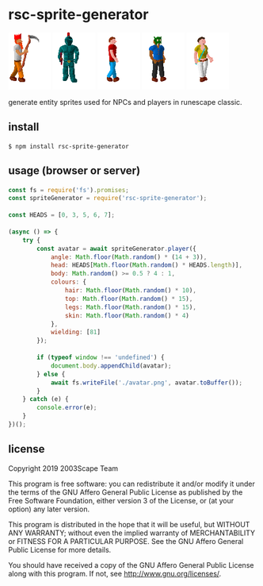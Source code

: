 # rsc-sprite-generator
![](./doc/avatar-1.png?raw=true) ![](./doc/avatar-2.png?raw=true) 
![](./doc/avatar-3.png?raw=true) ![](./doc/avatar-4.png?raw=true) 
![](./doc/avatar-5.png?raw=true) 

generate entity sprites used for NPCs and players in runescape classic.

## install

    $ npm install rsc-sprite-generator

## usage (browser or server)

```javascript
const fs = require('fs').promises;
const spriteGenerator = require('rsc-sprite-generator');

const HEADS = [0, 3, 5, 6, 7];

(async () => {
    try {
        const avatar = await spriteGenerator.player({
            angle: Math.floor(Math.random() * (14 + 3)),
            head: HEADS[Math.floor(Math.random() * HEADS.length)],
            body: Math.random() >= 0.5 ? 4 : 1,
            colours: { 
                hair: Math.floor(Math.random() * 10),
                top: Math.floor(Math.random() * 15), 
                legs: Math.floor(Math.random() * 15), 
                skin: Math.floor(Math.random() * 4)
            },
            wielding: [81]
        });

        if (typeof window !== 'undefined') {
            document.body.appendChild(avatar);
        } else {
            await fs.writeFile('./avatar.png', avatar.toBuffer());
        }
    } catch (e) {
        console.error(e);
    }
})();
```

## license
Copyright 2019  2003Scape Team

This program is free software: you can redistribute it and/or modify it under
the terms of the GNU Affero General Public License as published by the
Free Software Foundation, either version 3 of the License, or (at your option)
any later version.

This program is distributed in the hope that it will be useful, but WITHOUT ANY
WARRANTY; without even the implied warranty of MERCHANTABILITY or FITNESS FOR A
PARTICULAR PURPOSE. See the GNU Affero General Public License for more details.

You should have received a copy of the GNU Affero General Public License along
with this program. If not, see http://www.gnu.org/licenses/.